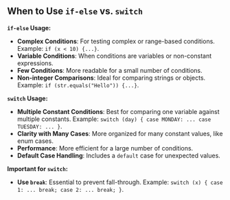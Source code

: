 ## When to Use `if-else` vs. `switch`

**`if-else` Usage:**
- **Complex Conditions**: For testing complex or range-based conditions. Example: `if (x < 10) {...}`.
- **Variable Conditions**: When conditions are variables or non-constant expressions.
- **Few Conditions**: More readable for a small number of conditions.
- **Non-integer Comparisons**: Ideal for comparing strings or objects. Example: `if (str.equals("Hello")) {...}`.

**`switch` Usage:**
- **Multiple Constant Conditions**: Best for comparing one variable against multiple constants. Example: `switch (day) { case MONDAY: ... case TUESDAY: ... }`.
- **Clarity with Many Cases**: More organized for many constant values, like enum cases.
- **Performance**: More efficient for a large number of conditions.
- **Default Case Handling**: Includes a `default` case for unexpected values.

**Important for `switch`:**
- **Use `break`**: Essential to prevent fall-through. Example: `switch (x) { case 1: ... break; case 2: ... break; }`.